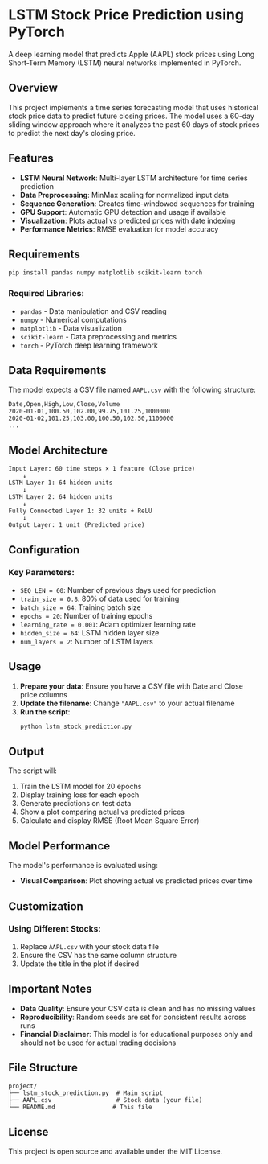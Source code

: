 # LSTM Stock Price Prediction using PyTorch

A deep learning model that predicts Apple (AAPL) stock prices using Long Short-Term Memory (LSTM) neural networks implemented in PyTorch.

## Overview

This project implements a time series forecasting model that uses historical stock price data to predict future closing prices. The model uses a 60-day sliding window approach where it analyzes the past 60 days of stock prices to predict the next day's closing price.

## Features

- **LSTM Neural Network**: Multi-layer LSTM architecture for time series prediction
- **Data Preprocessing**: MinMax scaling for normalized input data
- **Sequence Generation**: Creates time-windowed sequences for training
- **GPU Support**: Automatic GPU detection and usage if available
- **Visualization**: Plots actual vs predicted prices with date indexing
- **Performance Metrics**: RMSE evaluation for model accuracy

## Requirements

```bash
pip install pandas numpy matplotlib scikit-learn torch
```

### Required Libraries:
- `pandas` - Data manipulation and CSV reading
- `numpy` - Numerical computations
- `matplotlib` - Data visualization
- `scikit-learn` - Data preprocessing and metrics
- `torch` - PyTorch deep learning framework

## Data Requirements

The model expects a CSV file named `AAPL.csv` with the following structure:

```csv
Date,Open,High,Low,Close,Volume
2020-01-01,100.50,102.00,99.75,101.25,1000000
2020-01-02,101.25,103.00,100.50,102.50,1100000
...
```

## Model Architecture

```
Input Layer: 60 time steps × 1 feature (Close price)
    ↓
LSTM Layer 1: 64 hidden units
    ↓
LSTM Layer 2: 64 hidden units
    ↓
Fully Connected Layer 1: 32 units + ReLU
    ↓
Output Layer: 1 unit (Predicted price)
```

## Configuration

### Key Parameters:
- `SEQ_LEN = 60`: Number of previous days used for prediction
- `train_size = 0.8`: 80% of data used for training
- `batch_size = 64`: Training batch size
- `epochs = 20`: Number of training epochs
- `learning_rate = 0.001`: Adam optimizer learning rate
- `hidden_size = 64`: LSTM hidden layer size
- `num_layers = 2`: Number of LSTM layers

## Usage

1. **Prepare your data**: Ensure you have a CSV file with Date and Close price columns
2. **Update the filename**: Change `"AAPL.csv"` to your actual filename
3. **Run the script**:
   ```bash
   python lstm_stock_prediction.py
   ```

## Output

The script will:
1. Train the LSTM model for 20 epochs
2. Display training loss for each epoch
3. Generate predictions on test data
4. Show a plot comparing actual vs predicted prices
5. Calculate and display RMSE (Root Mean Square Error)

## Model Performance

The model's performance is evaluated using:
- **Visual Comparison**: Plot showing actual vs predicted prices over time

## Customization


### Using Different Stocks:
1. Replace `AAPL.csv` with your stock data file
2. Ensure the CSV has the same column structure
3. Update the title in the plot if desired

## Important Notes

- **Data Quality**: Ensure your CSV data is clean and has no missing values
- **Reproducibility**: Random seeds are set for consistent results across runs
- **Financial Disclaimer**: This model is for educational purposes only and should not be used for actual trading decisions

## File Structure

```
project/
├── lstm_stock_prediction.py  # Main script
├── AAPL.csv                  # Stock data (your file)
└── README.md                # This file
```


## License

This project is open source and available under the MIT License.

